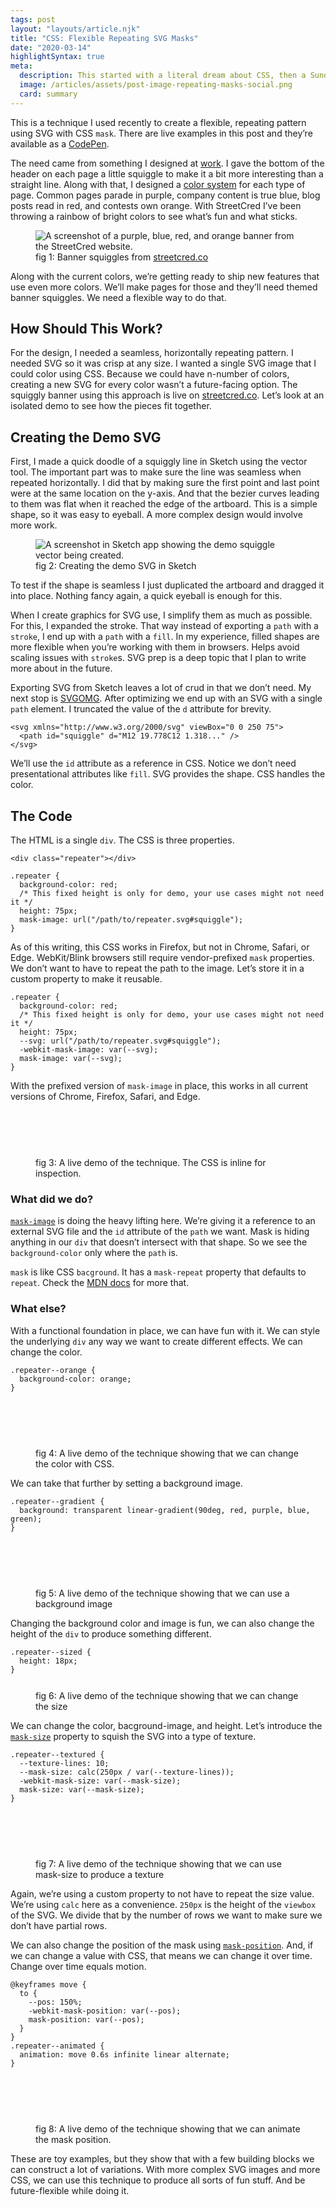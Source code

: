 ```yaml
---
tags: post
layout: "layouts/article.njk"
title: "CSS: Flexible Repeating SVG Masks"
date: "2020-03-14"
highlightSyntax: true
meta:
  description: This started with a literal dream about CSS, then a Sunday morning of messing around.
  image: /articles/assets/post-image-repeating-masks-social.png
  card: summary
---
```


<p class="entry-intro">
  This is a technique I used recently to create a flexible,
  repeating pattern using SVG with CSS <code>mask</code>. There are live
  examples in this post and they’re available as a
  <a href="https://codepen.io/tylergaw/pen/mdJpdVm">CodePen</a>.
</p>

<p>
  The need came from something I designed at <a href="https://streetcred.co">work</a>.
  I gave the bottom of the header on each page a little squiggle to make it a bit
  more interesting than a straight line. Along with that, I designed a <a href="https://streetcred.co/patterns#color">color system</a>
  for each type of page. Common pages parade in purple, company content is true blue,
  blog posts read in red, and contests own orange. With StreetCred I’ve been
  throwing a rainbow of bright colors to see what’s fun and what sticks.
</p>
<figure>
  <picture>
    <source srcset="https://tylergaw.com/articles/assets/post-image-repeating-masks-streetcred-banner.webp" type="image/webp">
    <source srcset="https://tylergaw.com/articles/assets/post-image-repeating-masks-streetcred-banner.png" type="image/jpeg">
    <img src="https://tylergaw.com/articles/assets/post-image-repeating-masks-streetcred-banner.png" alt="A screenshot of a purple, blue, red, and orange banner from the StreetCred website." />
  </picture>
  <figcaption>fig 1: Banner squiggles from <a href="https://streetcred.co">streetcred.co</a></figcaption>
</figure>
<p>
  Along with the current colors, we’re getting ready to ship new features that
  use even more colors. We’ll make pages for those and they’ll need themed banner
  squiggles. We need a flexible way to do that.
</p>

<h2>How Should This Work?</h2>
<p>
  For the design, I needed a seamless, horizontally repeating pattern. I needed
  SVG so it was crisp at any size. I wanted a single SVG image that
  I could color using CSS. Because we could have n-number of colors, creating
  a new SVG for every color wasn’t a future-facing option. The squiggly banner using this
  approach is live on <a href="https://streetcred.co">streetcred.co</a>. Let’s
  look at an isolated demo to see how the pieces fit together.
</p>

<h2>Creating the Demo SVG</h2>
<p>
  First, I made a quick doodle of a squiggly line in Sketch using the vector tool.
  The important part was to make sure the line was seamless when repeated horizontally.
  I did that by making sure
  the first point and last point were at the same location on the y-axis. And
  that the bezier curves leading to them was flat when it reached the
  edge of the artboard. This is a simple shape, so it was easy to eyeball.
  A more complex design would involve more work.
</p>

<figure>
  <picture>
    <source srcset="https://tylergaw.com/articles/assets/post-image-repeating-masks-creating-svg.webp" type="image/webp">
    <source srcset="https://tylergaw.com/articles/assets/post-image-repeating-masks-creating-svg.png" type="image/png">
    <img src="https://tylergaw.com/articles/assets/post-image-repeating-masks-creating-svg.png" alt="A screenshot in Sketch app showing the demo squiggle vector being created.">
  </picture>

  <figcaption>fig 2: Creating the demo SVG in Sketch</figcaption>
</figure>

<p>
  To test if the shape is seamless I just duplicated the artboard and dragged it
  into place. Nothing fancy again, a quick eyeball is enough for this.
</p>

<p>
  When I create graphics for SVG use, I simplify them as much as possible.
  For this, I expanded the stroke. That way instead of exporting a <code>path</code>
  with a <code>stroke</code>, I end up with a <code>path</code> with a <code>fill</code>.
  In my experience, filled shapes are more flexible when you’re working with them
  in browsers. Helps avoid scaling issues with <code>stroke</code>s. SVG prep is a
  deep topic that I plan to write more about in the future.
</p>

<p>
  Exporting SVG from Sketch leaves a lot of crud in that we don’t need. My next
  stop is <a href="https://jakearchibald.github.io/svgomg/">SVGOMG</a>. After
  optimizing we end up with an SVG with a single <code>path</code> element. I
  truncated the value of the <code>d</code> attribute for brevity.
</p>

<pre><code class="language-svg">&lt;svg xmlns="http://www.w3.org/2000/svg" viewBox="0 0 250 75"&gt;
  &lt;path id="squiggle" d="M12 19.778C12 1.318..." /&gt;
&lt;/svg&gt;
</code></pre>

<p>
  We’ll use the <code>id</code> attribute as a reference in CSS. Notice we don’t need
  presentational attributes like <code>fill</code>. SVG provides the
  shape. CSS handles the color.
</p>

<h2>The Code</h2>
<p>
  The HTML is a single <code>div</code>. The CSS is three properties.
</p>

<pre><code class="language-html">&lt;div class="repeater"&gt;&lt;/div&gt;</code></pre>

<pre><code class="language-css">.repeater {
  background-color: red;
  /* This fixed height is only for demo, your use cases might not need it */
  height: 75px;
  mask-image: url("/path/to/repeater.svg#squiggle");
}</code></pre>

<p>
  As of this writing, this CSS works in Firefox, but not in Chrome, Safari,
  or Edge. WebKit/Blink browsers still require vendor-prefixed <code>mask</code>
  properties. We don’t want to have to repeat the path to the image. Let’s store
  it in a custom property to make it reusable.
</p>

<pre><code class="language-css">.repeater {
  background-color: red;
  /* This fixed height is only for demo, your use cases might not need it */
  height: 75px;
  --svg: url("/path/to/repeater.svg#squiggle");
  -webkit-mask-image: var(--svg);
  mask-image: var(--svg);
}</code></pre>

<p>
  With the prefixed version of <code>mask-image</code> in place, this works in all current
  versions of Chrome, Firefox, Safari, and Edge.
</p>

<figure>
  <style>
    .demo-repeater {
      background-color: red;
      /* This fixed height is only for demo, your use cases might not need it */
      height: 75px;
      --svg: url("https://tylergaw-assets.s3.amazonaws.com/inline-masks/repeater.svg#squiggle");
      -webkit-mask-image: var(--svg);
      mask-image: var(--svg);
    }
  </style>
  <div class="demo-repeater"></div>
  <figcaption>fig 3: A live demo of the technique. The CSS is inline for inspection.</figcaption>
</figure>

<h3>What did we do?</h3>
<p>
  <a href="https://developer.mozilla.org/en-US/docs/Web/CSS/mask-image"><code>mask-image</code></a>
  is doing the heavy lifting here. We’re giving it a reference to an external
  SVG file and the <code>id</code> attribute of the <code>path</code> we want.
  Mask is hiding anything in our <code>div</code> that doesn’t intersect
  with that shape. So we see the <code>background-color</code> only where the
  <code>path</code> is.
</p>
<p>
  <code>mask</code> is like CSS <code>bacground</code>. It has a <code>mask-repeat</code>
  property that defaults to <code>repeat</code>. Check the <a href="https://developer.mozilla.org/en-US/docs/Web/CSS/mask-repeat">MDN docs</a>
  for more that.
</p>

<h3>What else?</h3>
<p>
  With a functional foundation in place, we can have fun with it. We can style the underlying <code>div</code> any
  way we want to create different effects. We can change the color.
</p>
<pre><code class="language-css">.repeater--orange {
  background-color: orange;
}</code></pre>

<figure>
  <style>
    .demo-repeater--orange {
      background-color: orange;
    }
  </style>
  <div class="demo-repeater demo-repeater--orange"></div>
  <figcaption>fig 4: A live demo of the technique showing that we can change the color with CSS.</figcaption>
</figure>
<p>
  We can take that further by setting a background image.
</p>

<pre><code class="language-css">.repeater--gradient {
  background: transparent linear-gradient(90deg, red, purple, blue, green);
}</code></pre>

<figure>
  <style>
    .demo-repeater--gradient {
      background: transparent linear-gradient(90deg, red, purple, blue, green);
    }
  </style>
  <div class="demo-repeater demo-repeater--gradient"></div>
  <figcaption>fig 5: A live demo of the technique showing that we can use a background image</figcaption>
</figure>

<p>
  Changing the background color and image is fun, we can also change the height
  of the <code>div</code> to produce something different.
</p>

<pre><code class="language-css">.repeater--sized {
  height: 18px;
}</code></pre>

<figure>
  <style>
    .demo-repeater--sized {
      height: 12px;
    }
  </style>
  <div class="demo-repeater demo-repeater--sized"></div>
  <figcaption>fig 6: A live demo of the technique showing that we can change the size</figcaption>
</figure>

<p>
  We can change the color, bacground-image, and height. Let’s introduce the
  <a href="https://developer.mozilla.org/en-US/docs/Web/CSS/mask-size"><code>mask-size</code></a> property to squish the SVG into a type
  of texture.
</p>

<pre><code class="language-css">.repeater--textured {
  --texture-lines: 10;
  --mask-size: calc(250px / var(--texture-lines));
  -webkit-mask-size: var(--mask-size);
  mask-size: var(--mask-size);
}</code></pre>

<figure>
  <style>
    .demo-repeater--textured {
      --texture-lines: 10;
      --mask-size: calc(250px / var(--texture-lines));
      -webkit-mask-size: var(--mask-size);
      mask-size: var(--mask-size);
    }
  </style>
  <div class="demo-repeater demo-repeater--textured"></div>
  <figcaption>fig 7: A live demo of the technique showing that we can use mask-size to produce a texture</figcaption>
</figure>

<p>
  Again, we’re using a custom property to not have to repeat the size value. We’re
  using <code>calc</code> here as a convenience. <code>250px</code> is the height
  of the <code>viewbox</code> of the SVG. We divide that by the number of rows
  we want to make sure we don’t have partial rows.
</p>

<p>
  We can also change the position of the mask using <a href="https://developer.mozilla.org/en-US/docs/Web/CSS/mask-position"><code>mask-position</code></a>.
  And, if we can change a value with CSS, that means we can change it over time.
  Change over time equals motion.
</p>

<pre><code class="language-css">@keyframes move {
  to {
    --pos: 150%;
    -webkit-mask-position: var(--pos);
    mask-position: var(--pos);
  }
}
.repeater--animated {
  animation: move 0.6s infinite linear alternate;
}</code></pre>

<figure>
  <style>
    @keyframes move {
      to {
        --pos: 150%;
        -webkit-mask-position: var(--pos);
        mask-position: var(--pos);
      }
    }

    .demo-repeater--animated {
      animation: move 0.6s infinite linear alternate;
    }

  </style>
  <div class="demo-repeater demo-repeater--animated"></div>
  <figcaption>fig 8: A live demo of the technique showing that we can animate the mask position.</figcaption>
</figure>

<p>
  These are toy examples, but they show that with a few building blocks we can
  construct a lot of variations. With more complex SVG images and more CSS, we can use this
  technique to produce all sorts of fun stuff. And be future-flexible while
  doing it.
</p>
